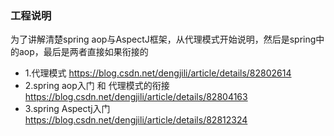 ### 工程说明

为了讲解清楚spring aop与AspectJ框架，从代理模式开始说明，然后是spring中的aop，最后是两者直接如果衔接的

 - 1.代理模式
https://blog.csdn.net/dengjili/article/details/82802614
 - 2.spring aop入门 和 代理模式的衔接
https://blog.csdn.net/dengjili/article/details/82804163
 - 3.spring Aspectj入门
https://blog.csdn.net/dengjili/article/details/82812324